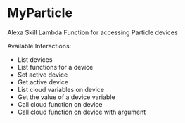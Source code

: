 # MyParticle

Alexa Skill Lambda Function for accessing Particle devices

Available Interactions:

* List devices
* List functions for a device
* Set active device
* Get active device
* List cloud variables on device
* Get the value of a device variable
* Call cloud function on device
* Call cloud function on device with argument
